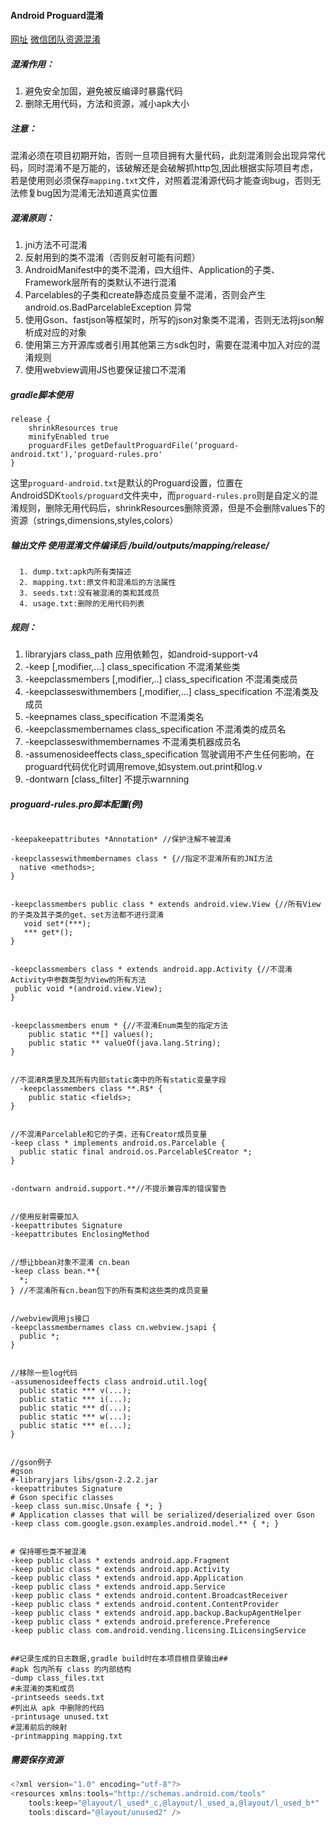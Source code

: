 #### Android Proguard混淆
[网址](https://developer.android.com/studio/build/shrink-code.html)
[微信团队资源混淆](http://mp.weixin.qq.com/s?__biz=MzAwNDY1ODY2OQ==&mid=208135658&idx=1&sn=ac9bd6b4927e9e82f9fa14e396183a8f#rd)

##### 混淆作用：
  1. 避免安全加固，避免被反编译时暴露代码
  2. 删除无用代码，方法和资源，减小apk大小



##### 注意：
混淆必须在项目初期开始，否则一旦项目拥有大量代码，此刻混淆则会出现异常代码，同时混淆不是万能的，该破解还是会破解抓http包,因此根据实际项目考虑，若是使用则必须保存`mapping.txt`文件，对照着混淆源代码才能查询bug，否则无法修复bug因为混淆无法知道真实位置



##### 混淆原则：
  1. jni方法不可混淆
  2. 反射用到的类不混淆（否则反射可能有问题）
  3. AndroidManifest中的类不混淆，四大组件、Application的子类、Framework层所有的类默认不进行混淆
  4. Parcelables的子类和create静态成员变量不混淆，否则会产生 android.os.BadParcelableException 异常
  5. 使用Gson、fastjson等框架时，所写的json对象类不混淆，否则无法将json解析成对应的对象
  6. 使用第三方开源库或者引用其他第三方sdk包时，需要在混淆中加入对应的混淆规则
  7. 使用webview调用JS也要保证接口不混淆



##### gradle脚本使用
```
release {
    shrinkResources true
    minifyEnabled true
    proguardFiles getDefaultProguardFile(‘proguard-android.txt'),'proguard-rules.pro'
}
```
这里`proguard-android.txt`是默认的Proguard设置，位置在AndroidSDK`tools/proguard`文件夹中，而`proguard-rules.pro`则是自定义的混淆规则，删除无用代码后，shrinkResources删除资源，但是不会删除values下的资源（strings,dimensions,styles,colors）

##### 输出文件 使用混淆文件编译后 <module-name>/build/outputs/mapping/release/
```
  1. dump.txt:apk内所有类描述
  2. mapping.txt:原文件和混淆后的方法属性
  3. seeds.txt:没有被混淆的类和其成员
  4. usage.txt:删除的无用代码列表
```


##### 规则：
  1. libraryjars class_path 应用依赖包，如android-support-v4
  2. -keep [,modifier,...] class_specification 不混淆某些类
  3. -keepclassmembers [,modifier,..] class_specification 不混淆类成员
  4. -keepclasseswithmembers [,modifier,...] class_specification 不混淆类及成员
  5. -keepnames class_specification 不混淆类名
  6. -keepclassmembernames class_specification 不混淆类的成员名
  7. -keepclasseswithmembernames 不混淆类机器成员名
  8. -assumenosideeffects class_specification 驾驶调用不产生任何影响，在proguard代码优化时调用remove,如system.out.print和log.v
  9. -dontwarn [class_filter] 不提示warnning



##### proguard-rules.pro脚本配置(例)
```

-keepakeepattributes *Annotation* //保护注解不被混淆

-keepclasseswithmembernames class * {//指定不混淆所有的JNI方法  
  native <methods>;  
}  


-keepclassmembers public class * extends android.view.View {//所有View的子类及其子类的get、set方法都不进行混淆  
   void set*(***);  
   *** get*();  
}  


-keepclassmembers class * extends android.app.Activity {//不混淆Activity中参数类型为View的所有方法  
 public void *(android.view.View);  
}  


-keepclassmembers enum * {//不混淆Enum类型的指定方法  
    public static **[] values();  
    public static ** valueOf(java.lang.String);  
}  


//不混淆R类里及其所有内部static类中的所有static变量字段  
  -keepclassmembers class **.R$* {  
    public static <fields>;  
}  


//不混淆Parcelable和它的子类，还有Creator成员变量  
-keep class * implements android.os.Parcelable {  
  public static final android.os.Parcelable$Creator *;  
}  


-dontwarn android.support.**//不提示兼容库的错误警告


//使用反射需要加入
-keepattributes Signature  
-keepattributes EnclosingMethod


//想让bbean对象不混淆 cn.bean
-keep class bean.**{
  *;
} //不混淆所有cn.bean包下的所有类和这些类的成员变量


//webview调用js接口
-keepclassmembernames class cn.webview.jsapi {
  public *;
}


//移除一些log代码
-assumenosideeffects class android.util.log{
  public static *** v(...);  
  public static *** i(...);  
  public static *** d(...);  
  public static *** w(...);  
  public static *** e(...);  
}


//gson例子
#gson
#-libraryjars libs/gson-2.2.2.jar
-keepattributes Signature
# Gson specific classes
-keep class sun.misc.Unsafe { *; }
# Application classes that will be serialized/deserialized over Gson
-keep class com.google.gson.examples.android.model.** { *; }


# 保持哪些类不被混淆
-keep public class * extends android.app.Fragment
-keep public class * extends android.app.Activity
-keep public class * extends android.app.Application
-keep public class * extends android.app.Service
-keep public class * extends android.content.BroadcastReceiver
-keep public class * extends android.content.ContentProvider
-keep public class * extends android.app.backup.BackupAgentHelper
-keep public class * extends android.preference.Preference
-keep public class com.android.vending.licensing.ILicensingService


##记录生成的日志数据,gradle build时在本项目根目录输出##
#apk 包内所有 class 的内部结构
-dump class_files.txt
#未混淆的类和成员
-printseeds seeds.txt
#列出从 apk 中删除的代码
-printusage unused.txt
#混淆前后的映射
-printmapping mapping.txt

```


##### 需要保存资源
```gradle
<?xml version="1.0" encoding="utf-8"?>
<resources xmlns:tools="http://schemas.android.com/tools"
    tools:keep="@layout/l_used*_c,@layout/l_used_a,@layout/l_used_b*"
    tools:discard="@layout/unused2" />

```
